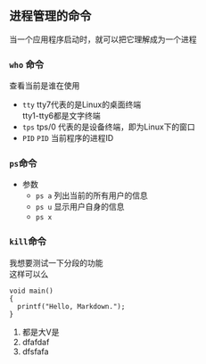 ## 进程管理的命令
当一个应用程序启动时，就可以把它理解成为一个进程
### `who` 命令
查看当前是谁在使用    
+ `tty`
tty7代表的是Linux的桌面终端  
tty1-tty6都是文字终端  
+ `tps`
tps/0 代表的是设备终端，即为Linux下的窗口
+ `PID`
`PID` 当前程序的进程ID
### `ps`命令
+ 参数
  + `ps a` 列出当前的所有用户的信息
  + `ps u` 显示用户自身的信息
  + `ps x` 
  
### `kill`命令
我想要测试一下分段的功能  
这样可以么

    void main()
    {
      printf("Hello, Markdown.");
    }
1. 都是大V是
2. dfafdaf
3. dfsfafa
